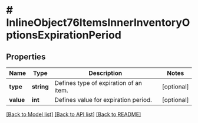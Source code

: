 # # InlineObject76ItemsInnerInventoryOptionsExpirationPeriod

## Properties

Name | Type | Description | Notes
------------ | ------------- | ------------- | -------------
**type** | **string** | Defines type of expiration of an item. | [optional]
**value** | **int** | Defines value for expiration period. | [optional]

[[Back to Model list]](../../README.md#models) [[Back to API list]](../../README.md#endpoints) [[Back to README]](../../README.md)
